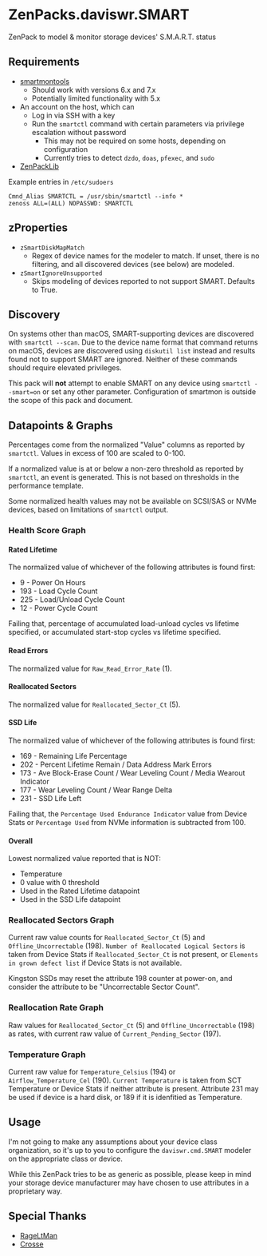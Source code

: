 # ZenPacks.daviswr.SMART

ZenPack to model & monitor storage devices' S.M.A.R.T. status

## Requirements

* [smartmontools](https://www.smartmontools.org/)
  * Should work with versions 6.x and 7.x
  * Potentially limited functionality with 5.x
* An account on the host, which can
  * Log in via SSH with a key
  * Run the `smartctl` command with certain parameters via privilege escalation without password
    * This may not be required on some hosts, depending on configuration
    * Currently tries to detect `dzdo`, `doas`, `pfexec`, and `sudo`
* [ZenPackLib](https://help.zenoss.com/in/zenpack-catalog/open-source/zenpacklib)

Example entries in `/etc/sudoers`

```
Cmnd_Alias SMARTCTL = /usr/sbin/smartctl --info *
zenoss ALL=(ALL) NOPASSWD: SMARTCTL
```
## zProperties
* `zSmartDiskMapMatch`
  * Regex of device names for the modeler to match. If unset, there is no filtering, and all discovered devices (see below) are modeled.
* `zSmartIgnoreUnsupported`
  * Skips modeling of devices reported to not support SMART. Defaults to True.

## Discovery
On systems other than macOS, SMART-supporting devices are discovered with `smartctl --scan`. Due to the device name format that command returns on macOS, devices are discovered using `diskutil list` instead and results found not to support SMART are ignored. Neither of these commands should require elevated privileges.

This pack will **not** attempt to enable SMART on any device using `smartctl --smart=on` or set any other parameter. Configuration of smartmon is outside the scope of this pack and document.

## Datapoints & Graphs
Percentages come from the normalized "Value" columns as reported by `smartctl`. Values in excess of 100 are scaled to 0-100.

If a normalized value is at or below a non-zero threshold as reported by `smartctl`, an event is generated. This is not based on thresholds in the performance template.

Some normalized health values may not be available on SCSI/SAS or NVMe devices, based on limitations of `smartctl` output.

### Health Score Graph
#### Rated Lifetime
The normalized value of whichever of the following attributes is found first:
* 9 - Power On Hours
* 193 - Load Cycle Count
* 225 - Load/Unload Cycle Count
* 12 - Power Cycle Count

Failing that, percentage of accumulated load-unload cycles vs lifetime specified, or accumulated start-stop cycles vs lifetime specified.

#### Read Errors
The normalized value for `Raw_Read_Error_Rate` (1).

#### Reallocated Sectors
The normalized value for `Reallocated_Sector_Ct` (5).

#### SSD Life
The normalized value of whichever of the following attributes is found first:
* 169 - Remaining Life Percentage
* 202 - Percent Lifetime Remain / Data Address Mark Errors
* 173 - Ave Block-Erase Count / Wear Leveling Count / Media Wearout Indicator
* 177 - Wear Leveling Count / Wear Range Delta
* 231 - SSD Life Left

Failing that, the `Percentage Used Endurance Indicator` value from Device Stats or `Percentage Used` from NVMe information is subtracted from 100.

#### Overall
Lowest normalized value reported that is NOT:
* Temperature
* 0 value with 0 threshold
* Used in the Rated Lifetime datapoint
* Used in the SSD Life datapoint

### Reallocated Sectors Graph
Current raw value counts for `Reallocated_Sector_Ct` (5) and `Offline_Uncorrectable` (198). `Number of Reallocated Logical Sectors` is taken from Device Stats if `Reallocated_Sector_Ct` is not present, or `Elements in grown defect list` if Device Stats is not available.

Kingston SSDs may reset the attribute 198 counter at power-on, and consider the attribute to be "Uncorrectable Sector Count".

### Reallocation Rate Graph
Raw values for `Reallocated_Sector_Ct` (5) and `Offline_Uncorrectable` (198) as rates, with current raw value of `Current_Pending_Sector` (197).

### Temperature Graph
Current raw value for `Temperature_Celsius` (194) or `Airflow_Temperature_Cel` (190). `Current Temperature` is taken from SCT Temperature or Device Stats if neither attribute is present. Attribute 231 may be used if device is a hard disk, or 189 if it is idenfitied as Temperature.

## Usage
I'm not going to make any assumptions about your device class organization, so it's up to you to configure the `daviswr.cmd.SMART` modeler on the appropriate class or device.

While this ZenPack tries to be as generic as possible, please keep in mind your storage device manufacturer may have chosen to use attributes in a proprietary way.

## Special Thanks
* [RageLtMan](https://github.com/sempervictus)
* [Crosse](https://github.com/Crosse)
